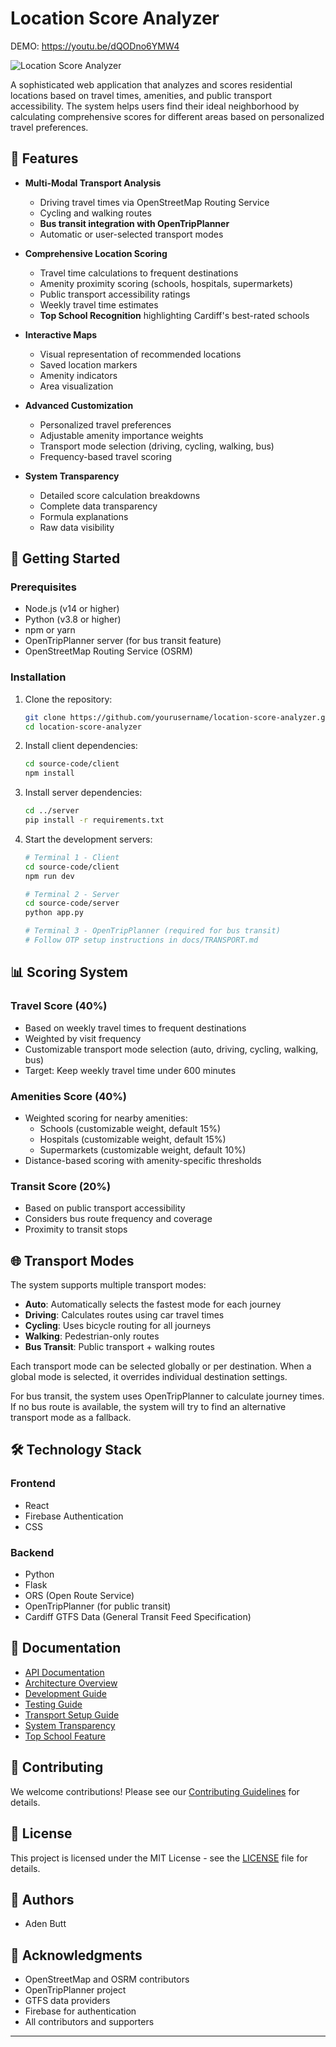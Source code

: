 # Location Score Analyzer

DEMO:
https://youtu.be/dQODno6YMW4

![Location Score Analyzer](source-code/client/public/android-chrome-192x192.png)

A sophisticated web application that analyzes and scores residential locations based on travel times, amenities, and public transport accessibility. The system helps users find their ideal neighborhood by calculating comprehensive scores for different areas based on personalized travel preferences.

## 🌟 Features

- **Multi-Modal Transport Analysis**
  - Driving travel times via OpenStreetMap Routing Service
  - Cycling and walking routes
  - **Bus transit integration with OpenTripPlanner**
  - Automatic or user-selected transport modes

- **Comprehensive Location Scoring**
  - Travel time calculations to frequent destinations
  - Amenity proximity scoring (schools, hospitals, supermarkets)
  - Public transport accessibility ratings
  - Weekly travel time estimates
  - **Top School Recognition** highlighting Cardiff's best-rated schools

- **Interactive Maps**
  - Visual representation of recommended locations
  - Saved location markers
  - Amenity indicators
  - Area visualization

- **Advanced Customization**
  - Personalized travel preferences
  - Adjustable amenity importance weights
  - Transport mode selection (driving, cycling, walking, bus)
  - Frequency-based travel scoring

- **System Transparency**
  - Detailed score calculation breakdowns
  - Complete data transparency
  - Formula explanations
  - Raw data visibility

## 🚀 Getting Started

### Prerequisites

- Node.js (v14 or higher)
- Python (v3.8 or higher)
- npm or yarn
- OpenTripPlanner server (for bus transit feature)
- OpenStreetMap Routing Service (OSRM)

### Installation

1. Clone the repository:
   ```bash
   git clone https://github.com/yourusername/location-score-analyzer.git
   cd location-score-analyzer
   ```

2. Install client dependencies:
   ```bash
   cd source-code/client
   npm install
   ```

3. Install server dependencies:
   ```bash
   cd ../server
   pip install -r requirements.txt
   ```

4. Start the development servers:
   ```bash
   # Terminal 1 - Client
   cd source-code/client
   npm run dev

   # Terminal 2 - Server
   cd source-code/server
   python app.py

   # Terminal 3 - OpenTripPlanner (required for bus transit)
   # Follow OTP setup instructions in docs/TRANSPORT.md
   ```

## 📊 Scoring System

### Travel Score (40%)
- Based on weekly travel times to frequent destinations
- Weighted by visit frequency
- Customizable transport mode selection (auto, driving, cycling, walking, bus)
- Target: Keep weekly travel time under 600 minutes

### Amenities Score (40%)
- Weighted scoring for nearby amenities:
  - Schools (customizable weight, default 15%)
  - Hospitals (customizable weight, default 15%)
  - Supermarkets (customizable weight, default 10%)
- Distance-based scoring with amenity-specific thresholds

### Transit Score (20%)
- Based on public transport accessibility
- Considers bus route frequency and coverage
- Proximity to transit stops

## 🌐 Transport Modes

The system supports multiple transport modes:

- **Auto**: Automatically selects the fastest mode for each journey
- **Driving**: Calculates routes using car travel times
- **Cycling**: Uses bicycle routing for all journeys
- **Walking**: Pedestrian-only routes
- **Bus Transit**: Public transport + walking routes

Each transport mode can be selected globally or per destination. When a global mode is selected, it overrides individual destination settings.

For bus transit, the system uses OpenTripPlanner to calculate journey times. If no bus route is available, the system will try to find an alternative transport mode as a fallback.

## 🛠️ Technology Stack

### Frontend
- React
- Firebase Authentication
- CSS

### Backend
- Python
- Flask
- ORS (Open Route Service)
- OpenTripPlanner (for public transit)
- Cardiff GTFS Data (General Transit Feed Specification)

## 📝 Documentation

- [API Documentation](docs/API.md)
- [Architecture Overview](docs/ARCHITECTURE.md)
- [Development Guide](docs/DEVELOPMENT.md)
- [Testing Guide](docs/TESTING.md)
- [Transport Setup Guide](docs/TRANSPORT.md)
- [System Transparency](docs/TRANSPARENCY.md)
- [Top School Feature](docs/TOP_SCHOOLS_FEATURE.md)

## 🤝 Contributing

We welcome contributions! Please see our [Contributing Guidelines](CONTRIBUTING.md) for details.

## 📄 License

This project is licensed under the MIT License - see the [LICENSE](LICENSE) file for details.

## 👥 Authors

- Aden Butt

## 🙏 Acknowledgments

- OpenStreetMap and OSRM contributors
- OpenTripPlanner project
- GTFS data providers
- Firebase for authentication
- All contributors and supporters


---

<div align="center">
  <sub></sub>
</div>
